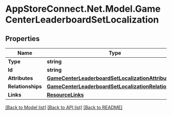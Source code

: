 # AppStoreConnect.Net.Model.GameCenterLeaderboardSetLocalization

## Properties

Name | Type | Description | Notes
------------ | ------------- | ------------- | -------------
**Type** | **string** |  | 
**Id** | **string** |  | 
**Attributes** | [**GameCenterLeaderboardSetLocalizationAttributes**](GameCenterLeaderboardSetLocalizationAttributes.md) |  | [optional] 
**Relationships** | [**GameCenterLeaderboardSetLocalizationRelationships**](GameCenterLeaderboardSetLocalizationRelationships.md) |  | [optional] 
**Links** | [**ResourceLinks**](ResourceLinks.md) |  | [optional] 

[[Back to Model list]](../README.md#documentation-for-models) [[Back to API list]](../README.md#documentation-for-api-endpoints) [[Back to README]](../README.md)

